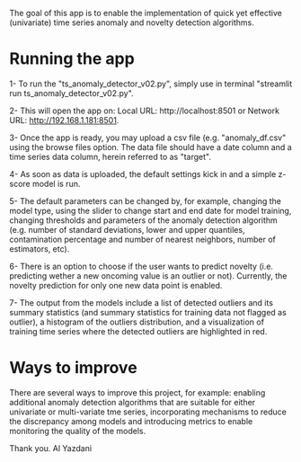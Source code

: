 The goal of this app is to enable the implementation of quick yet effective (univariate) time series anomaly and novelty detection algorithms. 


# Running the app

1- To run the "ts_anomaly_detector_v02.py", simply use in terminal "streamlit run ts_anomaly_detector_v02.py". 

2- This will open the app on: Local URL: http://localhost:8501 or Network URL: http://192.168.1.181:8501. 

3- Once the app is ready, you may upload a csv file (e.g. "anomaly_df.csv" using the browse files option. 
The data file should have a date column and a time series data column, herein referred to as "target". 

4- As soon as data is uploaded, the default settings kick in and a simple z-score model is run. 

5- The default parameters can be changed by, for example, changing the model type, using the slider to change start and end date for model training, changing thresholds and parameters of the anomaly detection algorithm (e.g. number of standard deviations, lower and upper quantiles, contamination percentage and number of nearest neighbors, number of estimators, etc). 

6- There is an option to choose if the user wants to predict novelty (i.e. predicting wether a new oncoming value is an outlier or not). Currently, the novelty prediction for only one new data point is enabled.  
 
7- The output from the models include a list of detected outliers and its summary statistics (and summary statistics for training data not flagged as outlier), a histogram of the outliers distribution, and a visualization of training time series where the detected outliers are highlighted in red. 

# Ways to improve 
There are several ways to improve this project, for example: enabling additional anomaly detection algorithms that are suitable for either univariate or multi-variate tme series, incorporating mechanisms to reduce the discrepancy among models and introducing metrics to enable monitoring the quality of the models. 

Thank you.
Al Yazdani


